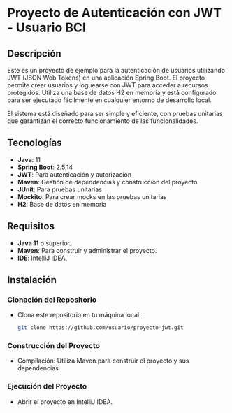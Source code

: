 # Proyecto de Autenticación con JWT - Usuario BCI

## Descripción

Este es un proyecto de ejemplo para la autenticación de usuarios utilizando JWT (JSON Web Tokens) en una aplicación Spring Boot. El proyecto permite crear usuarios y loguearse con JWT para acceder a recursos protegidos. Utiliza una base de datos H2 en memoria y está configurado para ser ejecutado fácilmente en cualquier entorno de desarrollo local.

El sistema está diseñado para ser simple y eficiente, con pruebas unitarias que garantizan el correcto funcionamiento de las funcionalidades.

## Tecnologías

- **Java**: 11
- **Spring Boot**: 2.5.14
- **JWT**: Para autenticación y autorización
- **Maven**: Gestión de dependencias y construcción del proyecto
- **JUnit**: Para pruebas unitarias
- **Mockito**: Para crear mocks en las pruebas unitarias
- **H2**: Base de datos en memoria

## Requisitos

- **Java 11** o superior.
- **Maven**: Para construir y administrar el proyecto.
- **IDE**:  IntelliJ IDEA.

## Instalación

### Clonación del Repositorio

* Clona este repositorio en tu máquina local:

   ```bash
   git clone https://github.com/usuario/proyecto-jwt.git
   
### Construcción del Proyecto
* Compilación: Utiliza Maven para construir el proyecto y sus dependencias. 

### Ejecución del Proyecto
* Abrir el proyecto en IntelliJ IDEA.



